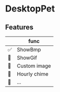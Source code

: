 ﻿# DesktopPet

## Features

|                       | func         |
| --------------------- | ------------ |
| :white_check_mark:    | ShowBmp      |
| :black_square_button: | ShowGif      |
| :black_square_button: | Custom image |
| :black_square_button: | Hourly chime |
| :black_square_button: | ...          |
